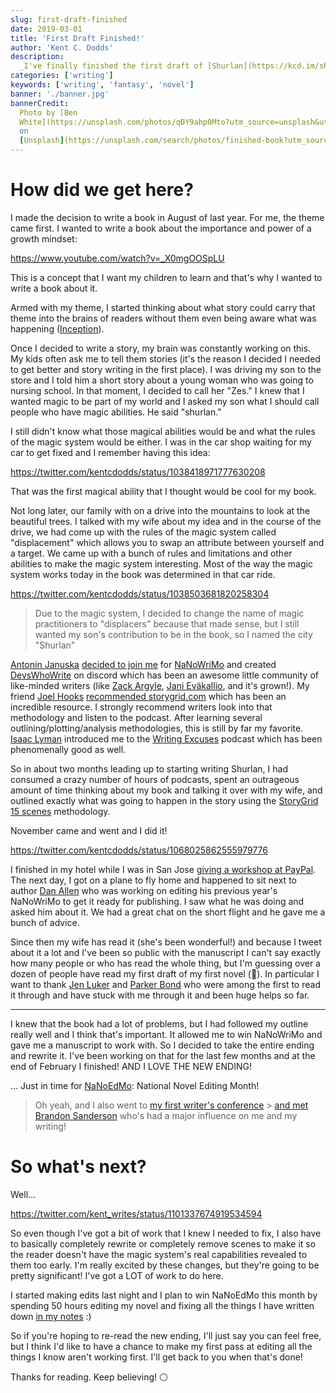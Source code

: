 ```yaml
---
slug: first-draft-finished
date: 2019-03-01
title: 'First Draft Finished!'
author: 'Kent C. Dodds'
description:
  _I've finally finished the first draft of [Shurlan](https://kcd.im/shurlan)_
categories: ['writing']
keywords: ['writing', 'fantasy', 'novel']
banner: './banner.jpg'
bannerCredit:
  Photo by [Ben
  White](https://unsplash.com/photos/qDY9ahp0Mto?utm_source=unsplash&utm_medium=referral&utm_content=creditCopyText)
  on
  [Unsplash](https://unsplash.com/search/photos/finished-book?utm_source=unsplash&utm_medium=referral&utm_content=creditCopyText)
---
```


# How did we get here?

I made the decision to write a book in August of last year. For me, the theme
came first. I wanted to write a book about the importance and power of a growth
mindset:

https://www.youtube.com/watch?v=_X0mgOOSpLU

This is a concept that I want my children to learn and that's why I wanted to
write a book about it.

Armed with my theme, I started thinking about what story could carry that theme
into the brains of readers without them even being aware what was happening
([Inception](https://www.youtube.com/watch?v=d3A3-zSOBT4)).

Once I decided to write a story, my brain was constantly working on this. My
kids often ask me to tell them stories (it's the reason I decided I needed to
get better and story writing in the first place). I was driving my son to the
store and I told him a short story about a young woman who was going to nursing
school. In that moment, I decided to call her "Zes." I knew that I wanted magic
to be part of my world and I asked my son what I should call people who have
magic abilities. He said "shurlan."

I still didn't know what those magical abilities would be and what the rules of
the magic system would be either. I was in the car shop waiting for my car to
get fixed and I remember having this idea:

https://twitter.com/kentcdodds/status/1038418971777630208

That was the first magical ability that I thought would be cool for my book.

Not long later, our family with on a drive into the mountains to look at the
beautiful trees. I talked with my wife about my idea and in the course of the
drive, we had come up with the rules of the magic system called "displacement"
which allows you to swap an attribute between yourself and a target. We came up
with a bunch of rules and limitations and other abilities to make the magic
system interesting. Most of the way the magic system works today in the book was
determined in that car ride.

https://twitter.com/kentcdodds/status/1038503681820258304

> Due to the magic system, I decided to change the name of magic practitioners
> to "displacers" because that made sense, but I still wanted my son's
> contribution to be in the book, so I named the city "Shurlan"

[Antonin Januska](https://twitter.com/AntJanus)
[decided to join me](https://twitter.com/AntJanus/status/1045483125361364993)
for [NaNoWriMo](https://nanowrimo.org) and created
[DevsWhoWrite](https://kcd.im/dww) on discord which has been an awesome little
community of like-minded writers (like
[Zack Argyle](https://twitter.com/ZackArgyle),
[Jani Eväkallio](https://twitter.com/jevakallio), and it's grown!). My friend
[Joel Hooks](https://twitter.com/jhooks)
[recommended storygrid.com](https://twitter.com/jhooks/status/1038525738738016256)
which has been an incredible resource. I strongly recommend writers look into
that methodology and listen to the podcast. After learning several
outlining/plotting/analysis methodologies, this is still by far my favorite.
[Isaac Lyman](https://twitter.com/isaacandsuch) introduced me to the
[Writing Excuses](https://writingexcuses.com/) podcast which has been
phenomenally good as well.

So in about two months leading up to starting writing Shurlan, I had consumed a
crazy number of hours of podcasts, spent an outrageous amount of time thinking
about my book and talking it over with my wife, and outlined exactly what was
going to happen in the story using the
[StoryGrid 15 scenes](https://storygrid.com/15-most-important-scenes/)
methodology.

November came and went and I did it!

https://twitter.com/kentcdodds/status/1068025862555979776

I finished in my hotel while I was in San Jose
[giving a workshop at PayPal](https://www.youtube.com/watch?v=xcZXS_VEJS0&list=PLV5CVI1eNcJgNqzNwcs4UKrlJdhfDjshf).
The next day, I got on a plane to fly home and happened to sit next to author
[Dan Allen](https://www.facebook.com/authordanallen) who was working on editing
his previous year's NaNoWriMo to get it ready for publishing. I saw what he was
doing and asked him about it. We had a great chat on the short flight and he
gave me a bunch of advice.

Since then my wife has read it (she's been wonderful!) and because I tweet about
it a lot and I've been so public with the manuscript I can't say exactly how
many people or who has read the whole thing, but I'm guessing over a dozen of
people have read my first draft of my first novel (😬). In particular I want to
thank [Jen Luker](https://twitter.com/knitcodemonkey) and
[Parker Bond](https://twitter.com/BondParkerBond) who were among the first to
read it through and have stuck with me through it and been huge helps so far.

---

I knew that the book had a lot of problems, but I had followed my outline really
well and I think that's important. It allowed me to win NaNoWriMo and gave me a
manuscript to work with. So I decided to take the entire ending and rewrite it.
I've been working on that for the last few months and at the end of February I
finished! AND I LOVE THE NEW ENDING!

... Just in time for [NaNoEdMo](https://www.nanoedmo.com/): National Novel
Editing Month!

> Oh yeah, and I also went to
> [my first writer's conference](./first-conference-part-0) >
> [and met Brandon Sanderson](https://twitter.com/kent_writes/status/1096918174581157888)
> who's had a major influence on me and my writing!

# So what's next?

Well...

https://twitter.com/kent_writes/status/1101337674919534594

So even though I've got a bit of work that I knew I needed to fix, I also have
to basically completely rewrite or completely remove scenes to make it so the
reader doesn't have the magic system's real capabilities revealed to them too
early. I'm really excited by these changes, but they're going to be pretty
significant! I've got a LOT of work to do here.

I started making edits last night and I plan to win NaNoEdMo this month by
spending 50 hours editing my novel and fixing all the things I have written down
[in my notes](https://kcd.im/shurlan-notes) :)

So if you're hoping to re-read the new ending, I'll just say you can feel free,
but I think I'd like to have a chance to make my first pass at editing all the
things I know aren't working first. I'll get back to you when that's done!

Thanks for reading. Keep believing! ⚪
